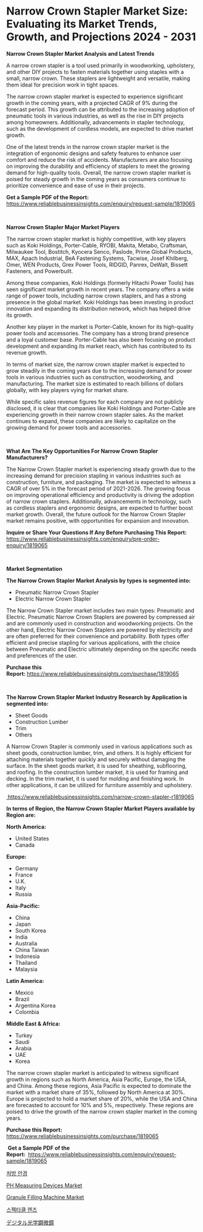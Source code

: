 <p><h1>Narrow Crown Stapler Market Size: Evaluating its Market Trends, Growth, and Projections 2024 - 2031</h1></p><p><strong>Narrow Crown Stapler Market Analysis and Latest Trends</strong></p>
<p><p>A narrow crown stapler is a tool used primarily in woodworking, upholstery, and other DIY projects to fasten materials together using staples with a small, narrow crown. These staplers are lightweight and versatile, making them ideal for precision work in tight spaces.</p><p>The narrow crown stapler market is expected to experience significant growth in the coming years, with a projected CAGR of 9% during the forecast period. This growth can be attributed to the increasing adoption of pneumatic tools in various industries, as well as the rise in DIY projects among homeowners. Additionally, advancements in stapler technology, such as the development of cordless models, are expected to drive market growth.</p><p>One of the latest trends in the narrow crown stapler market is the integration of ergonomic designs and safety features to enhance user comfort and reduce the risk of accidents. Manufacturers are also focusing on improving the durability and efficiency of staplers to meet the growing demand for high-quality tools. Overall, the narrow crown stapler market is poised for steady growth in the coming years as consumers continue to prioritize convenience and ease of use in their projects.</p></p>
<p><strong>Get a Sample PDF of the Report:&nbsp;</strong> <a href="https://www.reliablebusinessinsights.com/enquiry/request-sample/1819065">https://www.reliablebusinessinsights.com/enquiry/request-sample/1819065</a></p>
<p>&nbsp;</p>
<p><strong>Narrow Crown Stapler Major Market Players</strong></p>
<p><p>The narrow crown stapler market is highly competitive, with key players such as Koki Holdings, Porter-Cable, RYOBI, Makita, Metabo, Craftsman, Milwaukee Tool, Bostitch, Kyocera Senco, Paslode, Prime Global Products, MAX, Apach Industrial, BeA Fastening Systems, Tacwise, Josef Khilberg, Omer, WEN Products, Grex Power Tools, RIDGID, Panrex, DeWalt, Bissett Fasteners, and Powerbuilt.</p><p>Among these companies, Koki Holdings (formerly Hitachi Power Tools) has seen significant market growth in recent years. The company offers a wide range of power tools, including narrow crown staplers, and has a strong presence in the global market. Koki Holdings has been investing in product innovation and expanding its distribution network, which has helped drive its growth.</p><p>Another key player in the market is Porter-Cable, known for its high-quality power tools and accessories. The company has a strong brand presence and a loyal customer base. Porter-Cable has also been focusing on product development and expanding its market reach, which has contributed to its revenue growth.</p><p>In terms of market size, the narrow crown stapler market is expected to grow steadily in the coming years due to the increasing demand for power tools in various industries such as construction, woodworking, and manufacturing. The market size is estimated to reach billions of dollars globally, with key players vying for market share.</p><p>While specific sales revenue figures for each company are not publicly disclosed, it is clear that companies like Koki Holdings and Porter-Cable are experiencing growth in their narrow crown stapler sales. As the market continues to expand, these companies are likely to capitalize on the growing demand for power tools and accessories.</p></p>
<p>&nbsp;</p>
<p><strong>What Are The Key Opportunities For Narrow Crown Stapler Manufacturers?</strong></p>
<p><p>The Narrow Crown Stapler market is experiencing steady growth due to the increasing demand for precision stapling in various industries such as construction, furniture, and packaging. The market is expected to witness a CAGR of over 5% in the forecast period of 2021-2026. The growing focus on improving operational efficiency and productivity is driving the adoption of narrow crown staplers. Additionally, advancements in technology, such as cordless staplers and ergonomic designs, are expected to further boost market growth. Overall, the future outlook for the Narrow Crown Stapler market remains positive, with opportunities for expansion and innovation.</p></p>
<p><strong>Inquire or Share Your Questions If Any Before Purchasing This Report:</strong> <a href="https://www.reliablebusinessinsights.com/enquiry/pre-order-enquiry/1819065">https://www.reliablebusinessinsights.com/enquiry/pre-order-enquiry/1819065</a></p>
<p>&nbsp;</p>
<p><strong>Market Segmentation</strong></p>
<p><strong>The Narrow Crown Stapler Market Analysis by types is segmented into:</strong></p>
<p><ul><li>Pneumatic Narrow Crown Stapler</li><li>Electric Narrow Crown Stapler</li></ul></p>
<p><p>The Narrow Crown Stapler market includes two main types: Pneumatic and Electric. Pneumatic Narrow Crown Staplers are powered by compressed air and are commonly used in construction and woodworking projects. On the other hand, Electric Narrow Crown Staplers are powered by electricity and are often preferred for their convenience and portability. Both types offer efficient and precise stapling for various applications, with the choice between Pneumatic and Electric ultimately depending on the specific needs and preferences of the user.</p></p>
<p><strong>Purchase this Report:&nbsp;</strong><a href="https://www.reliablebusinessinsights.com/purchase/1819065">https://www.reliablebusinessinsights.com/purchase/1819065</a></p>
<p>&nbsp;</p>
<p><strong>The Narrow Crown Stapler Market Industry Research by Application is segmented into:</strong></p>
<p><ul><li>Sheet Goods</li><li>Construction Lumber</li><li>Trim</li><li>Others</li></ul></p>
<p><p>A Narrow Crown Stapler is commonly used in various applications such as sheet goods, construction lumber, trim, and others. It is highly efficient for attaching materials together quickly and securely without damaging the surface. In the sheet goods market, it is used for sheathing, subflooring, and roofing. In the construction lumber market, it is used for framing and decking. In the trim market, it is used for molding and finishing work. In other applications, it can be utilized for furniture assembly and upholstery.</p></p>
<p><a href="https://www.reliablebusinessinsights.com/narrow-crown-stapler-r1819065">&nbsp;https://www.reliablebusinessinsights.com/narrow-crown-stapler-r1819065</a></p>
<p><strong>In terms of Region, the Narrow Crown Stapler Market Players available by Region are:</strong></p>
<p>
    <p> <strong> North America: </strong>
        <ul>
            <li>United States</li>
            <li>Canada</li>
        </ul>
        </p> 
    <p> <strong> Europe: </strong>
        <ul>
            <li>Germany</li>
            <li>France</li>
            <li>U.K.</li>
            <li>Italy</li>
            <li>Russia</li>
        </ul>
        </p> 
    <p> <strong> Asia-Pacific: </strong>
        <ul>
            <li>China</li>
            <li>Japan</li>
            <li>South Korea</li>
            <li>India</li>
            <li>Australia</li>
            <li>China Taiwan</li>
            <li>Indonesia</li>
            <li>Thailand</li>
            <li>Malaysia</li>
        </ul>
        </p> 
    <p> <strong> Latin America: </strong>
        <ul>
            <li>Mexico</li>
            <li>Brazil</li>
            <li>Argentina Korea</li>
            <li>Colombia</li>
        </ul>
        </p> 
    <p> <strong> Middle East & Africa: </strong>
        <ul>
            <li>Turkey</li>
            <li>Saudi</li>
            <li>Arabia</li>
            <li>UAE</li>
            <li>Korea</li>
        </ul>
    </p>
    </p>
<p><p>The narrow crown stapler market is anticipated to witness significant growth in regions such as North America, Asia Pacific, Europe, the USA, and China. Among these regions, Asia Pacific is expected to dominate the market with a market share of 35%, followed by North America at 30%. Europe is projected to hold a market share of 20%, while the USA and China are forecasted to account for 10% and 5%, respectively. These regions are poised to drive the growth of the narrow crown stapler market in the coming years.</p></p>
<p><strong>Purchase this Report: </strong><a href="https://www.reliablebusinessinsights.com/purchase/1819065">https://www.reliablebusinessinsights.com/purchase/1819065</a></p>
<p>&nbsp;<strong>Get a Sample PDF of the Report:&nbsp;&nbsp;</strong><a href="https://www.reliablebusinessinsights.com/enquiry/request-sample/1819065">https://www.reliablebusinessinsights.com/enquiry/request-sample/1819065</a></p>
<p><strong></strong></p>
<p><p><a href="https://github.com/risastia4/Market-Research-Report-List-1/blob/main/9347613166689.md">처방 안경</a></p><p><a href="https://github.com/dringals/Market-Research-Report-List-4/blob/main/ph-measuring-devices-market.md">PH Measuring Devices Market</a></p><p><a href="https://github.com/lbird53714/Market-Research-Report-List-5/blob/main/granule-filling-machine-market.md">Granule Filling Machine Market</a></p><p><a href="https://github.com/amuji413411/Market-Research-Report-List-1/blob/main/4153913166688.md">스펙타클 렌즈</a></p><p><a href="https://github.com/FredaJerde/Market-Research-Report-List-1/blob/main/4077451155999.md">デジタル光学顕微鏡</a></p></p>